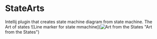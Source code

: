 # StateArts
Intellij plugin that creates state machine diagram from state machine. The Art of states
![Line marker for state mmachine](![Art from the States]("https://github.com/nvinayshetty/StateArts/blob/master/gifs/linemarker.gif")
 "Art from the States")